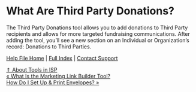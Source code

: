  What Are Third Party Donations?
==========

The Third Party Donations tool allows you to add donations to Third Party recipients and allows for more targeted fundraising communications. After adding the tool, you’ll see a new section on an Individual or Organization’s record: Donations to Third Parties.

[Help File Home](/help/) | [Full Index](/Help-File-Directory/) | [Contact Support](mailto:support@ISPolitical.com)

[⇑ About Tools in ISP](/About-Tools-in-ISP)  
[« What Is the Marketing Link Builder Tool?](/What-Is-the-Marketing-Link-Builder-Tool)  
[How Do I Set Up & Print Envelopes? »](/How-Do-I-Set-Up-Print-Envelopes)